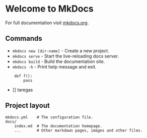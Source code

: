 # Welcome to MkDocs

For full documentation visit [mkdocs.org](https://www.mkdocs.org).

## Commands

* `mkdocs new [dir-name]` - Create a new project.
* `mkdocs serve` - Start the live-reloading docs server.
* `mkdocs build` - Build the documentation site.
* `mkdocs -h` - Print help message and exit.

```{.py3 linenums="1"}
    def f():
        pass

```
- [] taregas
## Project layout

    mkdocs.yml    # The configuration file.
    docs/
        index.md  # The documentation homepage.
        ...       # Other markdown pages, images and other files.